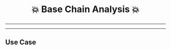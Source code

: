 # <p align="center" style="margin-top: 0px;"> :boom: Base Chain Analysis :boom:
---
---
## Use Case
